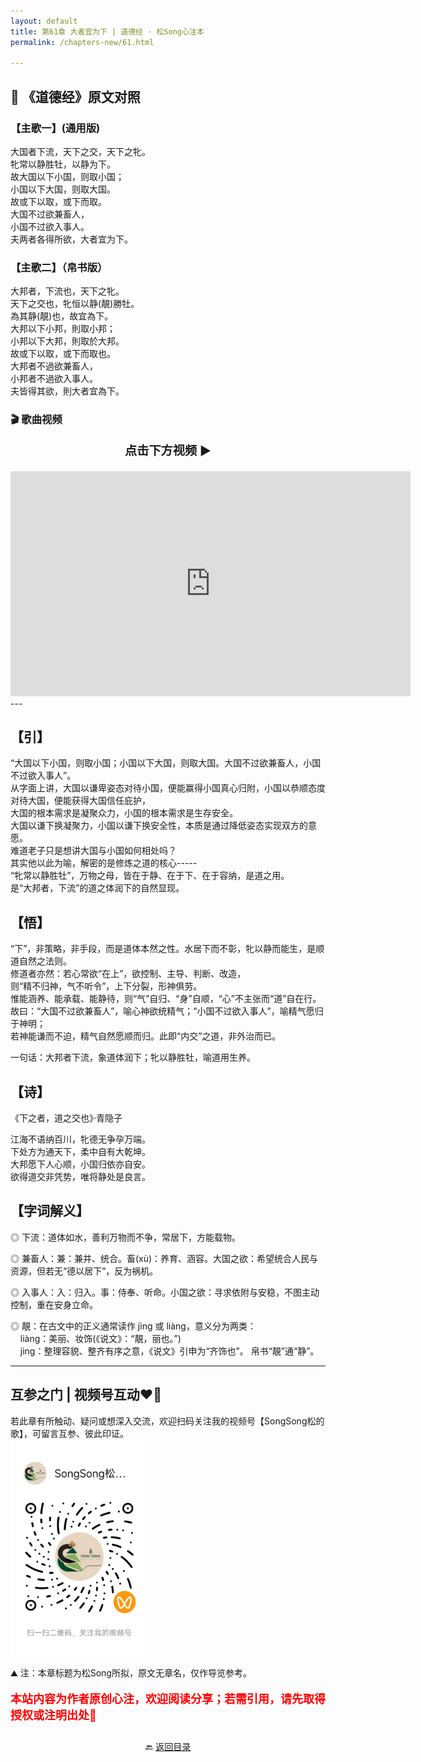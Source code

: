 ```yaml
---
layout: default
title: 第61章 大者宜为下 | 道德经 · 松Song心注本
permalink: /chapters-new/61.html

---
```


## 📜 《道德经》原文对照
### 【主歌一】(通用版) 
大国者下流，天下之交，天下之牝。<br>
牝常以静胜牡，以静为下。<br>
故大国以下小国，则取小国；<br>
小国以下大国，则取大国。<br>
故或下以取，或下而取。<br>
大国不过欲兼畜人，<br>
小国不过欲入事人。<br>
夫两者各得所欲，大者宜为下。<br>

### 【主歌二】（帛书版）
大邦者，下流也，天下之牝。<br>
天下之交也，牝恒以静(靚)勝牡。<br>
為其静(靚)也，故宜為下。<br>
大邦以下小邦，則取小邦；<br>
小邦以下大邦，則取於大邦。<br>
故或下以取，或下而取也。<br>
大邦者不過欲兼畜人，<br>
小邦者不過欲入事人。<br>
夫皆得其欲，則大者宜為下。<br>

### 🎬 歌曲视频
<p style="text-align:center; font-size:1.2rem; font-weight:bold;">
  点击下方视频 ▶️
</p>

<iframe
  src="https://streamable.com/e/12q2gk"
  width="640"
  height="360"
  frameborder="0"
  allowfullscreen
  loading="lazy">
</iframe>
---

## 【引】
“大国以下小国，则取小国；小国以下大国，则取大国。大国不过欲兼畜人，小国不过欲入事人”。<br>
从字面上讲，大国以谦卑姿态对待小国，便能赢得小国真心归附，小国以恭顺态度对待大国，便能获得大国信任庇护，<br>
大国的根本需求是凝聚众力，小国的根本需求是生存安全。<br>
大国以谦下换凝聚力，小国以谦下换安全性，本质是通过降低姿态实现双方的意愿。<br>
难道老子只是想讲大国与小国如何相处吗？<br>
其实他以此为喻，解密的是修炼之道的核心-----<br>
“牝常以静胜牡”，万物之母，皆在于静、在于下、在于容纳，是道之用。<br>
是“大邦者，下流”的道之体润下的自然显现。<br>

## 【悟】
“下”，非策略，非手段，而是道体本然之性。水居下而不彰，牝以静而能生，是顺道自然之法则。<br>
修道者亦然：若心常欲“在上”，欲控制、主导、判断、改造，<br>
则“精不归神，气不听令”，上下分裂，形神俱劳。<br>
惟能涵养、能承载、能静待，则“气”自归、“身”自顺，“心”不主张而“道”自在行。<br>
故曰：“大国不过欲兼畜人”，喻心神欲统精气；“小国不过欲入事人”，喻精气愿归于神明；<br>
若神能谦而不迫，精气自然愿顺而归。此即“内交”之道，非外治而已。<br>

一句话：大邦者下流，象道体润下；牝以静胜牡，喻道用生养。<br>

## 【诗】
《下之者，道之交也》·青隐子<br>

江海不语纳百川，牝德无争孕万端。<br>
下处方为通天下，柔中自有大乾坤。<br>
大邦愿下人心顺，小国归依亦自安。<br>
欲得道交非凭势，唯将静处是良言。<br>

## 【字词解义】

◎ 下流：道体如水，善利万物而不争，常居下，方能载物。<br>

◎ 兼畜人：兼：兼并、统合。畜(xù)：养育、涵容。大国之欲：希望统合人民与资源，但若无“德以居下”，反为祸机。<br>

◎ 入事人：入：归入。事：侍奉、听命。小国之欲：寻求依附与安稳，不图主动控制，重在安身立命。<br>

◎ 靚：在古文中的正义通常读作 jìng 或 liàng，意义分为两类：<br>
&nbsp;&nbsp;&nbsp;&nbsp;liàng：美丽、妆饰(《说文》：“靚，丽也。”)<br>
&nbsp;&nbsp;&nbsp;&nbsp;jìng：整理容貌、整齐有序之意，《说文》引申为“齐饰也”。 帛书“靚”通“静”。<br>

---
##  互参之门 | 视频号互动❤️🤝

若此章有所触动、疑问或想深入交流，欢迎扫码关注我的视频号【SongSong松的歌】，可留言互参、彼此印证。<br>
<img src="../img/qrcode_songsong.jpg" alt="扫码进入视频号" width="220">

⛰️ 注：本章标题为松Song所拟，原文无章名，仅作导览参考。<br>
<p style="color:red; font-size:18px; font-weight:bold;">
本站内容为作者原创心注，欢迎阅读分享；若需引用，请先取得授权或注明出处🙏
</p>

<p style="text-align:center; margin-top:2em;">
  🔙 <a href="{{ '/' | relative_url }}#catalog">返回目录</a>
</p>
